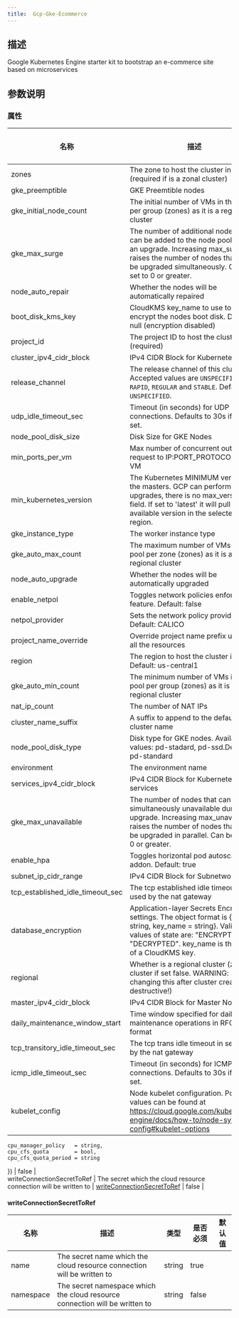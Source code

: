 ```yaml
---
title:  Gcp-Gke-Ecommerce
---
```


## 描述

Google Kubernetes Engine starter kit to bootstrap an e-commerce site based on microservices

## 参数说明


### 属性

 名称 | 描述 | 类型 | 是否必须 | 默认值 
 ------------ | ------------- | ------------- | ------------- | ------------- 
 zones | The zone to host the cluster in (required if is a zonal cluster) | list(string) | false |  
 gke_preemptible | GKE Preemtible nodes | bool | false |  
 gke_initial_node_count | The initial number of VMs in the pool per group (zones) as it is a regional cluster | number | false |  
 gke_max_surge | The number of additional nodes that can be added to the node pool during an upgrade. Increasing max_surge raises the number of nodes that can be upgraded simultaneously. Can be set to 0 or greater. | string | false |  
 node_auto_repair | Whether the nodes will be automatically repaired | bool | false |  
 boot_disk_kms_key | CloudKMS key_name to use to encrypt the nodes boot disk. Default: null (encryption disabled) | string | false |  
 project_id | The project ID to host the cluster in (required) | string | true |  
 cluster_ipv4_cidr_block | IPv4 CIDR Block for Kubernetes Pods | string | false |  
 release_channel | The release channel of this cluster. Accepted values are `UNSPECIFIED`, `RAPID`, `REGULAR` and `STABLE`. Defaults to `UNSPECIFIED`. | string | false |  
 udp_idle_timeout_sec | Timeout (in seconds) for UDP connections. Defaults to 30s if not set. | string | false |  
 node_pool_disk_size | Disk Size for GKE Nodes | number | false |  
 min_ports_per_vm | Max number of concurrent outgoing request to IP:PORT_PROTOCOL per VM | string | false |  
 min_kubernetes_version | The Kubernetes MINIMUM version of the masters. GCP can perform upgrades, there is no max_version field. If set to 'latest' it will pull latest available version in the selected region. | string | false |  
 gke_instance_type | The worker instance type | string | false |  
 gke_auto_max_count | The maximum number of VMs in the pool per zone (zones) as it is a regional cluster | number | false |  
 node_auto_upgrade | Whether the nodes will be automatically upgraded | bool | false |  
 enable_netpol | Toggles network policies enforcement feature. Default: false | bool | false |  
 netpol_provider | Sets the network policy provider. Default: CALICO | string | false |  
 project_name_override | Override project name prefix used in all the resources | string | false |  
 region | The region to host the cluster in. Default: us-central1 | string | false |  
 gke_auto_min_count | The minimum number of VMs in the pool per group (zones) as it is a regional cluster | number | false |  
 nat_ip_count | The number of NAT IPs | number | false |  
 cluster_name_suffix | A suffix to append to the default cluster name | string | false |  
 node_pool_disk_type | Disk type for GKE nodes. Available values: pd-stadard, pd-ssd.Default: pd-standard | string | false |  
 environment | The environment name | string | false |  
 services_ipv4_cidr_block | IPv4 CIDR Block for Kubernetes services | string | false |  
 gke_max_unavailable | The number of nodes that can be simultaneously unavailable during an upgrade. Increasing max_unavailable raises the number of nodes that can be upgraded in parallel. Can be set to 0 or greater. | string | false |  
 enable_hpa | Toggles horizontal pod autoscaling addon. Default: true | bool | false |  
 subnet_ip_cidr_range | IPv4 CIDR Block for Subnetwork | string | false |  
 tcp_established_idle_timeout_sec | The tcp established idle timeout in sec used by the nat gateway | string | false |  
 database_encryption | Application-layer Secrets Encryption settings. The object format is {state = string, key_name = string}. Valid values of state are: "ENCRYPTED"; "DECRYPTED". key_name is the name of a CloudKMS key. | object({ state = string, key_name = string }) | false |  
 regional | Whether is a regional cluster (zonal cluster if set false. WARNING: changing this after cluster creation is destructive!) | bool | false |  
 master_ipv4_cidr_block | IPv4 CIDR Block for Master Nodes | string | false |  
 daily_maintenance_window_start | Time window specified for daily maintenance operations in RFC3339 format | string | false |  
 tcp_transitory_idle_timeout_sec | The tcp trans idle timeout in sec used by the nat gateway | string | false |  
 icmp_idle_timeout_sec | Timeout (in seconds) for ICMP connections. Defaults to 30s if not set. | string | false |  
 kubelet_config | Node kubelet configuration. Possible values can be found at https://cloud.google.com/kubernetes-engine/docs/how-to/node-system-config#kubelet-options | object({
    cpu_manager_policy   = string,
    cpu_cfs_quota        = bool,
    cpu_cfs_quota_period = string
  }) | false |  
 writeConnectionSecretToRef | The secret which the cloud resource connection will be written to | [writeConnectionSecretToRef](#writeConnectionSecretToRef) | false |  


#### writeConnectionSecretToRef

 名称 | 描述 | 类型 | 是否必须 | 默认值 
 ------------ | ------------- | ------------- | ------------- | ------------- 
 name | The secret name which the cloud resource connection will be written to | string | true |  
 namespace | The secret namespace which the cloud resource connection will be written to | string | false |  

